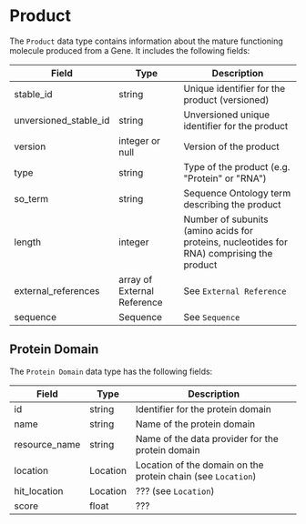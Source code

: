 # Product

The `Product` data type contains information about the mature functioning molecule produced from a Gene. It includes the following fields:

| Field                 | Type                         | Description |
|-----------------------|------------------------------|-------------|
| stable_id             | string                       | Unique identifier for the product (versioned)
| unversioned_stable_id | string                       | Unversioned unique identifier for the product
| version               | integer or null              | Version of the product
| type                  | string                       | Type of the product (e.g. "Protein" or "RNA")
| so_term               | string                       | Sequence Ontology term describing the product
| length                | integer                      | Number of subunits (amino acids for proteins, nucleotides for RNA) comprising the product
| external_references   | array of External Reference  | See `External Reference`
| sequence              | Sequence                     | See `Sequence`


## Protein Domain

The `Protein Domain` data type has the following fields:

| Field          | Type      | Description |
|----------------|-----------|-------------|
| id             | string    | Identifier for the protein domain
| name           | string    | Name of the protein domain
| resource_name  | string    | Name of the data provider for the protein domain
| location       | Location  | Location of the domain on the protein chain (see `Location`)
| hit_location   | Location  | ???  (see `Location`)
| score          | float     | ???

